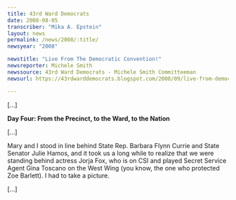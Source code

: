 ```yaml
---
title: 43rd Ward Democrats
date: 2008-08-05
transcriber: "Mika A. Epstein"
layout: news
permalink: /news/2008/:title/
newsyear: "2008"

newstitle: "Live From The Democratic Convention!"
newsreporter: Michele Smith
newssource: 43rd Ward Democrats - Michele Smith Committeeman
newsurl: https://43rdwarddemocrats.blogspot.com/2008/09/live-from-democratic-convention.html

---
```


[...]

**Day Four:
From the Precinct, to the Ward, to the Nation**

[...]

Mary and I stood in line behind State Rep. Barbara Flynn Currie and State Senator Julie Hamos, and it took us a long while to realize that we were standing behind actress Jorja Fox, who is on CSI and played Secret Service Agent Gina Toscano on the West Wing (you know, the one who protected Zoe Barlett). I had to take a picture.

[...]
